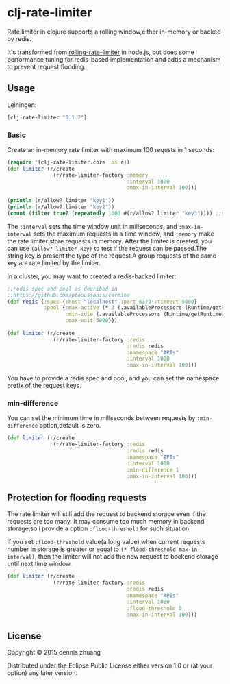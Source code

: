 # clj-rate-limiter

Rate limiter in clojure supports a rolling window,either in-memory or backed by redis.

It's transformed from [rolling-rate-limiter](https://github.com/classdojo/rolling-rate-limiter) in node.js, but does some performance tuning for redis-based implementation and adds a mechanism to prevent request flooding.

## Usage

Leiningen:

```clj
[clj-rate-limiter "0.1.2"]
```

### Basic

Create an in-memory rate limiter with maximum 100 requsts in 1 seconds:

```clj
(require '[clj-rate-limiter.core :as r])
(def limiter (r/create
	           (r/rate-limiter-factory :memory
	                                   :interval 1000 
	                                   :max-in-interval 100)))
	                                   
(println (r/allow? limiter "key1"))	 
(println (r/allow? limiter "key2"))	
(count (filter true? (repeatedly 1000 #(r/allow? limiter "key3")))) ;;should be 100                            
```

The `:interval` sets the time window unit in millseconds, and `:max-in-interval` sets the maximum requests in a time window, and `:memory` make the rate limiter store requests in memory.
After the limiter is created, you can use `(allow? limiter key)` to test if the request can be passed.The string key is present the type of the request.A group requests of the same key are rate limited by the limiter.

In a cluster, you may want to created a redis-backed limiter:

```clj
;;redis spec and pool as decribed in 
;;https://github.com/ptaoussanis/carmine
(def redis {:spec {:host "localhost" :port 6379 :timeout 5000}
            :pool {:max-active (* 3 (.availableProcessors (Runtime/getRuntime)))
                   :min-idle (.availableProcessors (Runtime/getRuntime))
                   :max-wait 5000}})
                   
(def limiter (r/create
	           (r/rate-limiter-factory :redis
	                                   :redis redis
	                                   :namespace "APIs"
	                                   :interval 1000
	                                   :max-in-interval 100)))
```

You have to provide a redis spec and pool, and you can set the namespace prefix of the request keys.


### min-difference

You can set the minimum time in millseconds between requests by `:min-difference` option,default is zero.

```clj
(def limiter (r/create
	           (r/rate-limiter-factory :redis
	                                   :redis redis
	                                   :namespace "APIs"
	                                   :interval 1000
	                                   :min-difference 1 
	                                   :max-in-interval 100)))
```

## Protection for flooding requests

The rate limiter will still add the request to backend storage even if the requests are too many. It may consume too much memory in backend storage,so i provide a option `:flood-threshold` for such situation.

If you set `:flood-threshold` value(a long value),when current requests number in storage is greater or equal to `(* flood-threshold max-in-interval)`, then the limiter will not add the new request to backend storage until next time window.

```clj
(def limiter (r/create
	           (r/rate-limiter-factory :redis
	                                   :redis redis
	                                   :namespace "APIs"
	                                   :interval 1000
	                                   :flood-threshold 5
	                                   :max-in-interval 100)))
```


## License

Copyright © 2015 dennis zhuang

Distributed under the Eclipse Public License either version 1.0 or (at
your option) any later version.

